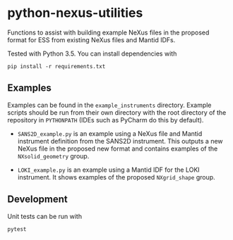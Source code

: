 # python-nexus-utilities
Functions to assist with building example NeXus files in the proposed format for ESS from existing NeXus files and Mantid IDFs.

Tested with Python 3.5. You can install dependencies with
```
pip install -r requirements.txt
```

## Examples

Examples can be found in the `example_instruments` directory. Example scripts should be run from their own directory with the root directory of the repository in `PYTHONPATH` (IDEs such as PyCharm do this by default).

- `SANS2D_example.py` is an example using a NeXus file and Mantid instrument definition from the SANS2D instrument. This outputs a new NeXus file in the proposed new format and contains examples of the `NXsolid_geometry` group.

- `LOKI_example.py` is an example using a Mantid IDF for the LOKI instrument. It shows examples of the proposed `NXgrid_shape` group. 

## Development

Unit tests can be run with
```
pytest
```
